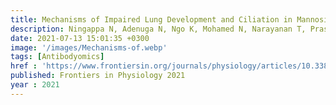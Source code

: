 ```yaml
---
title: Mechanisms of Impaired Lung Development and Ciliation in Mannosidase-1-Alpha-2 Mutants
description: Ningappa N, Adenuga N, Ngo K, Mohamed N, Narayanan T, Prasadan K, Ashokkumar C, <strong>Das J</strong>, Schmitt L, Hartman H, Sehrawat A, Salgado C, Reyes-Mugica M, Gittes G, Lo C, Subramaniam S, Sindhi R
date: 2021-07-13 15:01:35 +0300
image: '/images/Mechanisms-of.webp'
tags: [Antibodyomics]
href : 'https://www.frontiersin.org/journals/physiology/articles/10.3389/fphys.2021.658518/full'
published: Frontiers in Physiology 2021
year : 2021
---
```

